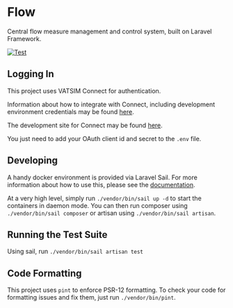 # Flow

Central flow measure management and control system, built on Laravel Framework.

[![Test](https://github.com/ECFMP/flow/actions/workflows/test.yml/badge.svg)](https://github.com/ECFMP/flow/actions/workflows/test.yml)

## Logging In

This project uses VATSIM Connect for authentication.

Information about how to integrate with Connect, including development environment credentials may be found [here](https://github.com/vatsimnetwork/developer-info/wiki/Connect-Development-Environment).

The development site for Connect may be found [here](https://auth-dev.vatsim.net).

You just need to add your OAuth client id and secret to the `.env` file.

## Developing

A handy docker environment is provided via Laravel Sail. For more information about how to use this, please see the [documentation](https://laravel.com/docs/9.x/sail).

At a very high level, simply run `./vendor/bin/sail up -d` to start the containers in daemon mode. You can then run composer using `./vendor/bin/sail composer` or artisan using `./vendor/bin/sail artisan`.

## Running the Test Suite

Using sail, run `./vendor/bin/sail artisan test`

## Code Formatting

This project uses `pint` to enforce PSR-12 formatting. To check your code for formatting issues and fix them, just run `./vendor/bin/pint`.
